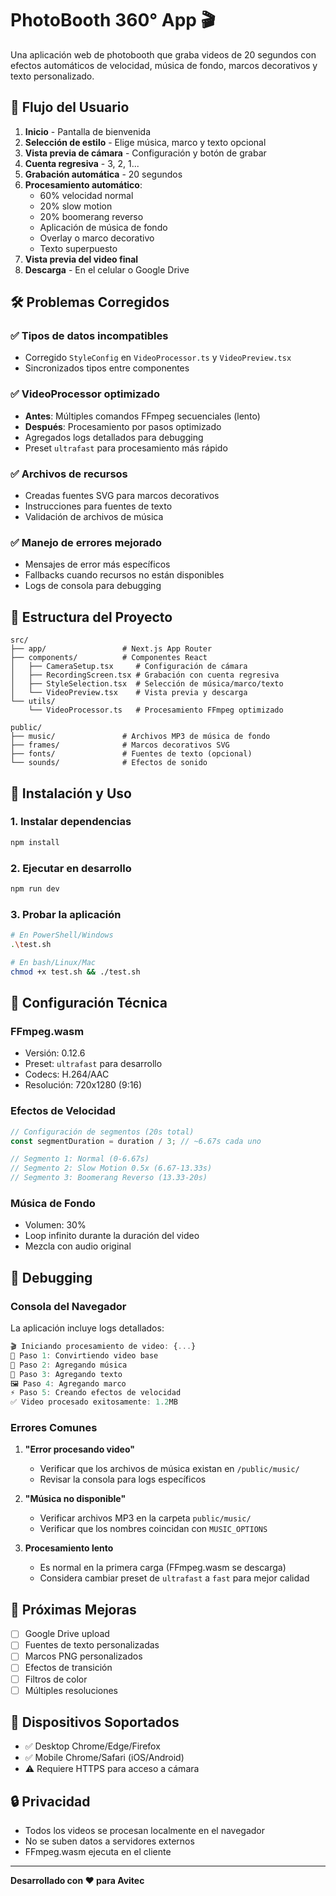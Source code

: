 # PhotoBooth 360° App 🎬

Una aplicación web de photobooth que graba videos de 20 segundos con efectos automáticos de velocidad, música de fondo, marcos decorativos y texto personalizado.

## 🔄 Flujo del Usuario

1. **Inicio** - Pantalla de bienvenida
2. **Selección de estilo** - Elige música, marco y texto opcional
3. **Vista previa de cámara** - Configuración y botón de grabar
4. **Cuenta regresiva** - 3, 2, 1...
5. **Grabación automática** - 20 segundos
6. **Procesamiento automático**:
   - 60% velocidad normal
   - 20% slow motion
   - 20% boomerang reverso
   - Aplicación de música de fondo
   - Overlay o marco decorativo
   - Texto superpuesto
7. **Vista previa del video final**
8. **Descarga** - En el celular o Google Drive

## 🛠️ Problemas Corregidos

### ✅ Tipos de datos incompatibles
- Corregido `StyleConfig` en `VideoProcessor.ts` y `VideoPreview.tsx`
- Sincronizados tipos entre componentes

### ✅ VideoProcessor optimizado
- **Antes**: Múltiples comandos FFmpeg secuenciales (lento)
- **Después**: Procesamiento por pasos optimizado
- Agregados logs detallados para debugging
- Preset `ultrafast` para procesamiento más rápido

### ✅ Archivos de recursos
- Creadas fuentes SVG para marcos decorativos
- Instrucciones para fuentes de texto
- Validación de archivos de música

### ✅ Manejo de errores mejorado
- Mensajes de error más específicos
- Fallbacks cuando recursos no están disponibles
- Logs de consola para debugging

## 📁 Estructura del Proyecto

```
src/
├── app/                 # Next.js App Router
├── components/          # Componentes React
│   ├── CameraSetup.tsx     # Configuración de cámara
│   ├── RecordingScreen.tsx # Grabación con cuenta regresiva
│   ├── StyleSelection.tsx  # Selección de música/marco/texto
│   └── VideoPreview.tsx    # Vista previa y descarga
└── utils/
    └── VideoProcessor.ts   # Procesamiento FFmpeg optimizado

public/
├── music/               # Archivos MP3 de música de fondo
├── frames/              # Marcos decorativos SVG
├── fonts/               # Fuentes de texto (opcional)
└── sounds/              # Efectos de sonido
```

## 🚀 Instalación y Uso

### 1. Instalar dependencias
```bash
npm install
```

### 2. Ejecutar en desarrollo
```bash
npm run dev
```

### 3. Probar la aplicación
```bash
# En PowerShell/Windows
.\test.sh

# En bash/Linux/Mac
chmod +x test.sh && ./test.sh
```

## 🔧 Configuración Técnica

### FFmpeg.wasm
- Versión: 0.12.6
- Preset: `ultrafast` para desarrollo
- Codecs: H.264/AAC
- Resolución: 720x1280 (9:16)

### Efectos de Velocidad
```javascript
// Configuración de segmentos (20s total)
const segmentDuration = duration / 3; // ~6.67s cada uno

// Segmento 1: Normal (0-6.67s)
// Segmento 2: Slow Motion 0.5x (6.67-13.33s) 
// Segmento 3: Boomerang Reverso (13.33-20s)
```

### Música de Fondo
- Volumen: 30%
- Loop infinito durante la duración del video
- Mezcla con audio original

## 🐛 Debugging

### Consola del Navegador
La aplicación incluye logs detallados:

```javascript
🎬 Iniciando procesamiento de video: {...}
🔧 Paso 1: Convirtiendo video base
🎵 Paso 2: Agregando música
📝 Paso 3: Agregando texto
🖼️ Paso 4: Agregando marco
⚡ Paso 5: Creando efectos de velocidad
✅ Video procesado exitosamente: 1.2MB
```

### Errores Comunes

1. **"Error procesando video"**
   - Verificar que los archivos de música existan en `/public/music/`
   - Revisar la consola para logs específicos

2. **"Música no disponible"**
   - Verificar archivos MP3 en la carpeta `public/music/`
   - Verificar que los nombres coincidan con `MUSIC_OPTIONS`

3. **Procesamiento lento**
   - Es normal en la primera carga (FFmpeg.wasm se descarga)
   - Considera cambiar preset de `ultrafast` a `fast` para mejor calidad

## 🎯 Próximas Mejoras

- [ ] Google Drive upload
- [ ] Fuentes de texto personalizadas
- [ ] Marcos PNG personalizados
- [ ] Efectos de transición
- [ ] Filtros de color
- [ ] Múltiples resoluciones

## 📱 Dispositivos Soportados

- ✅ Desktop Chrome/Edge/Firefox
- ✅ Mobile Chrome/Safari (iOS/Android)
- ⚠️ Requiere HTTPS para acceso a cámara

## 🔒 Privacidad

- Todos los videos se procesan localmente en el navegador
- No se suben datos a servidores externos
- FFmpeg.wasm ejecuta en el cliente

---

**Desarrollado con ❤️ para Avitec**
